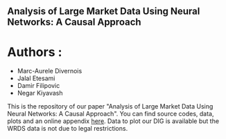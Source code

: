 ## Analysis of Large Market Data Using Neural Networks: A Causal Approach
# Authors :
- Marc-Aurele Divernois
- Jalal Etesami
- Damir Filipovic
- Negar Kiyavash

This is the repository of our paper "Analysis of Large Market Data Using Neural Networks: A Causal Approach". You can find source codes, data, plots and an online appendix [here](https://marcaureledivernois.github.io/firm-network/). Data to plot our DIG is available but the WRDS data is not due to legal restrictions.
